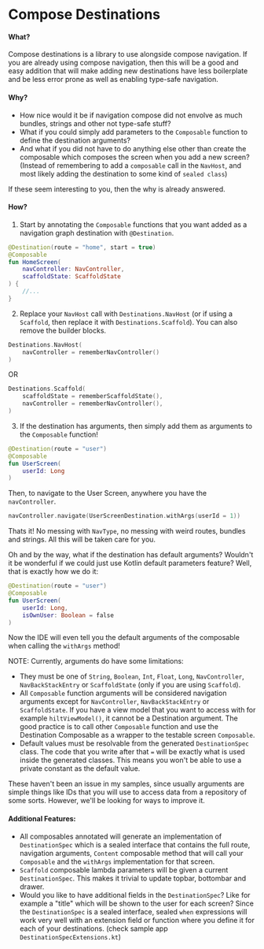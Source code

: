 # Compose Destinations

#### What?

Compose destinations is a library to use alongside compose navigation. If you are already using compose navigation, then this will be a good and easy addition that
will make adding new destinations have less boilerplate and be less error prone as well as enabling type-safe navigation.

#### Why?

- How nice would it be if navigation compose did not envolve as much bundles, strings and other not type-safe stuff?
- What if you could simply add parameters to the `Composable` function to define the destination arguments?
- And what if you did not have to do anything else other than create the composable which composes the screen when you add a new screen? (Instead of remembering 
to add a `composable` call in the `NavHost`, and most likely adding the destination to some kind of `sealed class`)

If these seem interesting to you, then the why is already answered.

#### How?

1. Start by annotating the `Composable` functions that you want added as a navigation graph destination with `@Destination`.

```kotlin
@Destination(route = "home", start = true)
@Composable
fun HomeScreen(
    navController: NavController,
    scaffoldState: ScaffoldState
) {
	//...
}
```

2. Replace your `NavHost` call with `Destinations.NavHost` (or if using a `Scaffold`, then replace it with `Destinations.Scaffold`). 
You can also remove the builder blocks.

```kotlin
Destinations.NavHost(
    navController = rememberNavController()
)
```
OR
```kotlin
Destinations.Scaffold(
    scaffoldState = rememberScaffoldState(),
    navController = rememberNavController(),
)
```

3. If the destination has arguments, then simply add them as arguments to the `Composable` function!

```kotlin
@Destination(route = "user")
@Composable
fun UserScreen(
    userId: Long
)
```

Then, to navigate to the User Screen, anywhere you have the `navController`.

```kotlin
navController.navigate(UserScreenDestination.withArgs(userId = 1))
```

Thats it! No messing with `NavType`, no messing with weird routes, bundles and strings. All this will be taken care for you.

Oh and by the way, what if the destination has default arguments? Wouldn't it be wonderful if we could just use Kotlin default parameters feature?
Well, that is exactly how we do it:

```kotlin
@Destination(route = "user")
@Composable
fun UserScreen(
    userId: Long,
    isOwnUser: Boolean = false
)
```

Now the IDE will even tell you the default arguments of the composable when calling the `withArgs` method!

NOTE: Currently, arguments do have some limitations:
- They must be one of `String`, `Boolean`, `Int`, `Float`, `Long`, `NavController`, `NavBackStackEntry` or `ScaffoldState` (only if you are using `Scaffold`).
- All `Composable` function arguments will be considered navigation arguments except for `NavController`, `NavBackStackEntry` or `ScaffoldState`.
If you have a view model that you want to access with for example `hiltViewModel()`, it cannot be a Destination argument. The good practice is to call other
`Composable` function and use the Destination Composable as a wrapper to the testable screen `Composable`.
- Default values must be resolvable from the generated `DestinationSpec` class. The code that you write after that `=` will be exactly what is used inside the generated classes.
This means you won't be able to use a private constant as the default value.

These haven't been an issue in my samples, since usually arguments are simple things like IDs that you will use to access data from a repository of some sorts.
However, we'll be looking for ways to improve it.

#### Additional Features:

- All composables annotated will generate an implementation of `DestinationSpec` which is a sealed interface that contains the full route, navigation arguments,
`Content` composable method that will call your `Composable` and the `withArgs` implementation for that screen.
- `Scaffold` composable lambda parameters will be given a current `DestinationSpec`. This makes it trivial to update topbar, bottombar and drawer.
- Would you like to have additional fields in the `DestinationSpec`? Like for example a "title" which will be shown to the user for each screen? Since the 
`DestinationSpec` is a sealed interface, sealed `when` expressions will work very well with an extension field or function where you define it for each of your
destinations. (check sample app `DestinationSpecExtensions.kt`)
